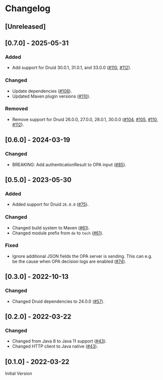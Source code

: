 # Changelog

## [Unreleased]

## [0.7.0] - 2025-05-31

### Added

- Add support for Druid 30.0.1, 31.0.1, and 33.0.0 ([#110], [#112]).

### Changed

- Update dependencies ([#106]).
- Updated Maven plugin versions ([#110]).

### Removed

- Remove support for Druid 26.0.0, 27.0.0, 28.0.1, 30.0.0 ([#104], [#105], [#110], [#112]).

[#104]: https://github.com/stackabletech/druid-opa-authorizer/pull/104
[#105]: https://github.com/stackabletech/druid-opa-authorizer/pull/105
[#106]: https://github.com/stackabletech/druid-opa-authorizer/pull/106
[#110]: https://github.com/stackabletech/druid-opa-authorizer/pull/110
[#112]: https://github.com/stackabletech/druid-opa-authorizer/pull/112

## [0.6.0] - 2024-03-19

### Changed

- BREAKING: Add authenticationResult to OPA input ([#85]).

[#85]: https://github.com/stackabletech/druid-opa-authorizer/pull/85

## [0.5.0] - 2023-05-30

### Added

- Added support for Druid `26.0.0` ([#75]).

### Changed

- Changed build system to Maven ([#61]).
- Changed module prefix from `de` to `tech` ([#61]).

### Fixed

- Ignore additional JSON fields the OPA server is sending. This can e.g. be the cause when OPA decision logs are enabled ([#74]).

[#61]: https://github.com/stackabletech/druid-opa-authorizer/pull/61
[#74]: https://github.com/stackabletech/druid-opa-authorizer/pull/74
[#75]: https://github.com/stackabletech/druid-opa-authorizer/pull/75

## [0.3.0] - 2022-10-13

### Changed

- Changed Druid dependencies to 24.0.0 ([#57]).

[#57]: https://github.com/stackabletech/druid-opa-authorizer/pull/57

## [0.2.0] - 2022-03-22

### Changed

- Changed from Java 8 to Java 11 support ([#43]).
- Changed HTTP client to Java native ([#43]).

[#43]: https://github.com/stackabletech/druid-opa-authorizer/pull/43

## [0.1.0] - 2022-03-22

Initial Version
